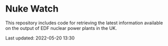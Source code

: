 # Nuke Watch

This repository includes code for retrieving the latest information available on the output of EDF nuclear power plants in the UK.

Last updated: 2022-05-20 13:30